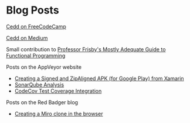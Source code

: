 # Blog Posts

[Cedd on FreeCodeCamp](https://www.freecodecamp.org/news/author/cedd/)

[Cedd on Medium](https://medium.com/@cuddlyburger)

Small contribution to [Professor Frisby's Mostly Adequate Guide to Functional Programming](https://github.com/MostlyAdequate/mostly-adequate-guide/pull/432)

Posts on the AppVeyor website

- [Creating a Signed and ZipAligned APK (for Google Play) from Xamarin](https://www.appveyor.com/blog/2016/11/22/create-signed-aligned-xamarin-apk/)
- [SonarQube Analysis](https://www.appveyor.com/blog/2016/12/23/sonarqube/)
- [CodeCov Test Coverage Integration](https://www.appveyor.com/blog/2017/03/17/codecov/)

Posts on the Red Badger blog

- [Creating a Miro clone in the browser](https://awesome.red-badger.com/ceddlyburge/visual-sort)
